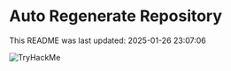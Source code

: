 # Auto Regenerate Repository

This README was last updated: 2025-01-26 23:07:06

 ![TryHackMe](https://tryhackme.com/badge/533634)